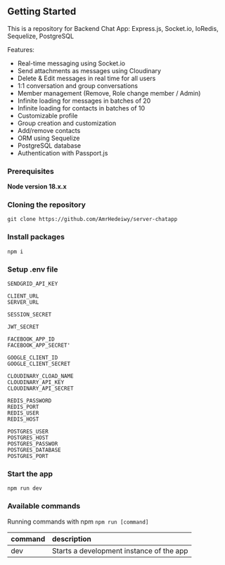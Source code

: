 ## Getting Started

This is a repository for Backend Chat App: Express.js, Socket.io, IoRedis, Sequelize, PostgreSQL

Features:

- Real-time messaging using Socket.io
- Send attachments as messages using Cloudinary
- Delete & Edit messages in real time for all users
- 1:1 conversation and group conversations
- Member management (Remove, Role change member / Admin)
- Infinite loading for messages in batches of 20
- Infinite loading for contacts in batches of 10
- Customizable profile
- Group creation and customization
- Add/remove contacts
- ORM using Sequelize
- PostgreSQL database
- Authentication with Passport.js

### Prerequisites

**Node version 18.x.x**

### Cloning the repository

`git clone https://github.com/AmrHedeiwy/server-chatapp`

### Install packages

`npm i`

### Setup .env file

```
SENDGRID_API_KEY

CLIENT_URL
SERVER_URL

SESSION_SECRET

JWT_SECRET

FACEBOOK_APP_ID
FACEBOOK_APP_SECRET'

GOOGLE_CLIENT_ID
GOOGLE_CLIENT_SECRET

CLOUDINARY_CLOAD_NAME
CLOUDINARY_API_KEY
CLOUDINARY_API_SECRET

REDIS_PASSWORD
REDIS_PORT
REDIS_USER
REDIS_HOST

POSTGRES_USER
POSTGRES_HOST
POSTGRES_PASSWOR
POSTGRES_DATABASE
POSTGRES_PORT
```

### Start the app

`npm run dev`

### Available commands

Running commands with npm `npm run [command]`

| command | description                              |
| :------ | :--------------------------------------- |
| dev     | Starts a development instance of the app |
